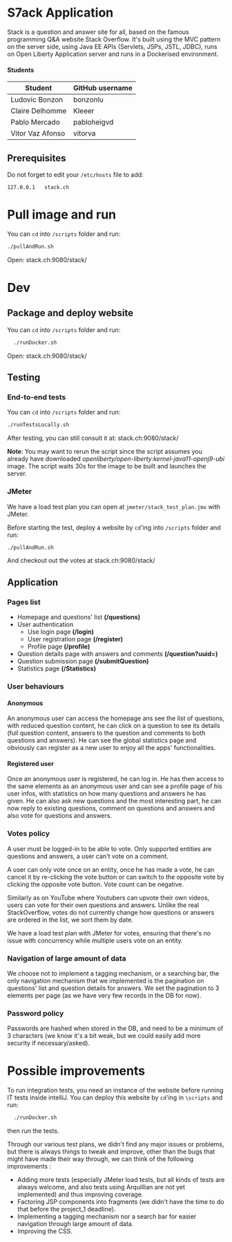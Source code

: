 # S7ack Application

Stack is a question and answer site for all, based on the famous programming Q&A website Stack Overflow. It's built using the MVC pattern on the server side, using Java EE APIs (Servlets, JSPs, JSTL, JDBC), runs on Open Liberty Application server and runs in a Dockerised environment.

#### Students

| Student          | GitHub username |
| ---------------- | --------------- |
| Ludovic Bonzon   | bonzonlu        |
| Claire Delhomme  | Kleeer          |
| Pablo Mercado    | pabloheigvd     |
| Vitor Vaz Afonso | vitorva         |

## Prerequisites

Do not forget to edit your `/etc/hosts` file to add:
```
127.0.0.1	stack.ch
```

# Pull image and run
You can `cd` into `/scripts` folder and run:
```bash
./pullAndRun.sh
```
Open: stack.ch:9080/stack/
# Dev

## Package and deploy website
You can `cd` into `/scripts` folder and run:
```bash
  ./runDocker.sh
```
Open: stack.ch:9080/stack/
## Testing

### End-to-end tests
You can `cd` into `/scripts` folder and run:
```bash
./runTestsLocally.sh
```
After testing, you can still consult it at: stack.ch:9080/stack/

**Note**: You may want to rerun the script since the script assumes you already have downloaded *openliberty/open-liberty:kernel-java11-openj9-ubi* image. The script waits 30s for the image to be built and launches the server. 
### JMeter
We have a load test plan you can open at `jmeter/stack_test_plan.jmx` with JMeter.

Before starting the test, deploy a website by `cd`'ing into `/scripts` folder and run:
```bash
./pullAndRun.sh
```
And checkout out the votes at stack.ch:9080/stack/

## Application

### Pages list

- Homepage and questions' list **(/questions)**
- User authentication
  - Use login page **(/login)**
  - User registration page **(/register)**
  - Profile page **(/profile)**
- Question details page with answers and comments **(/question?uuid=)**
- Question submission page **(/submitQuestion)**
- Statistics page **(/Statistics)**

### User behaviours

#### Anonymous

An anonymous user can access the homepage ans see the list of questions, with reduced question content, he can click on a question to see its details (full question content, answers to the question and comments to both questions and answers). He can see the global statistics page and obviously can register as a new user to enjoy all the apps' functionalities.

#### Registered user

Once an anonymous user is registered, he can log in. He has then access to the same elements as an anonymous user and can see a profile page of his user infos, with statistics on how many questions and answers he has given. He can also ask new questions and the most interesting part, he can now reply to existing questions, comment on questions and answers and also vote for questions and answers.

### Votes policy

A user must be logged-in to be able to vote. Only supported entities are questions and answers, a user can't vote on a comment. 

A user can only vote once on an entity, once he has made a vote, he can cancel it by re-clicking the vote button or can switch to the opposite vote by clicking the opposite vote button. Vote count can be negative.

Similarly as on YouTube where Youtubers can upvote their own videos, users can vote for their own questions and answers. Unlike the real StackOverflow, votes do not currently change how questions or answers are ordered in the list, we sort them by date.

We have a load test plan with JMeter for votes, ensuring that there's no issue with concurrency while multiple users vote on an entity.

### Navigation of large amount of data

We choose not to implement a tagging mechanism, or a searching bar, the only navigation mechanism that we implemented is the pagination on questions' list and question details for answers. We set the pagination to 3 elements per page (as we have very few records in the DB for now).

### Password policy

Passwords are hashed when stored in the DB, and need to be a minimum of 3 characters (we know it's a bit weak, but we could easily add more security if necessary/asked).

# Possible improvements
To run integration tests, you need an instance of the website before running IT tests inside intelliJ. You can deploy this website by `cd`'ing in `\scripts` and run:
```bash
  ./runDocker.sh
```
then run the tests.

Through our various test plans, we didn't find any major issues or problems, but there is always things to tweak and improve, other than the bugs that might have made their way through, we can think of the following improvements :

- Adding more tests (especially JMeter load tests, but all kinds of tests are always welcome, and also tests using Arquillian are not yet implemented) and thus improving coverage.
- Factoring JSP components into fragments (we didn't have the time to do that before the project_1 deadline).
- Implementing a tagging mechanism nor a search bar for easier navigation through large amount of data.
- Improving the CSS.